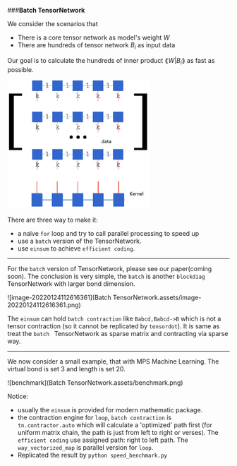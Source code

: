 ###**Batch TensorNetwork**

We consider the scenarios that 

- There is a core tensor network as model's weight $W$
- There are hundreds of tensor network $B_i$ as input data

Our goal is to calculate the hundreds of inner product  $\lang W|B_i\rang$ as fast as possible.

<img src="Batch TensorNetwork.assets/diagram1.png" alt="diagram1" style="zoom:50%;" />

There are three way to make it:

- a naïve `for` loop and try to call parallel processing to speed up
- use a `batch` version of the TensorNetwork.
- use `einsum` to achieve `efficient coding`.

------

For the `batch` version of TensorNetwork, please see our paper(coming soon). The conclusion is very simple, the `batch` is another `blockdiag` TensorNetwork with larger bond dimension.

![image-20220124112616361](Batch TensorNetwork.assets/image-20220124112616361.png)

The `einsum` can hold `batch contraction` like `Babcd,Babcd->B` which is not a tensor contraction (so it cannot be replicated by `tensordot`). It is same as treat the `batch ` TensorNetwork as sparse matrix and contracting via sparse way.

-----

We now consider a small example, that with MPS Machine Learning. The virtual bond is set 3 and length is set 20. 

![benchmark](Batch TensorNetwork.assets/benchmark.png)

Notice:

- usually the `einsum` is provided for modern mathematic package.
- the contraction engine for `loop`, `batch contraction` is `tn.contractor.auto` which will calculate a 'optimized' path first (for uniform matrix chain, the path is just from left to right or verses). The `efficient coding` use assigned path: right to left path. The `way_vectorized_map` is parallel version for `loop`. 
- Replicated the result by `python speed_benchmark.py`